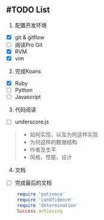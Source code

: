 #TODO List
----------

1. 配置开发环境
- [x] git & gitflow  
- [ ] 阅读Pro Git
- [x] RVM
- [x] vim
2. 完成Koans
- [x] Ruby
- [ ] Python
- [ ] Javascript
3. 代码阅读
- [ ] underscore.js
	
> * 如何实现，以及为何这样实现  
> * 为何这样的数据结构  
> * 作者及生平  
> * 风格、性能、设计
4. 文档
- [ ] 完成最后的文档

```ruby
	require 'patience'
	require 'condfidence'
	require 'determination'
	Success.achieving
```
